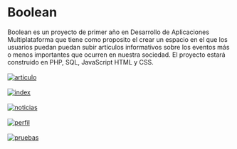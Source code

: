 # Boolean 
Boolean es un proyecto de primer año en Desarrollo de Aplicaciones Multiplataforma que tiene como proposito el crear un espacio en el que los usuarios puedan puedan subir artículos informativos sobre los eventos más o menos importantes que ocurren en nuestra sociedad. El proyecto estará construido en PHP, SQL, JavaScript HTML y CSS.
<br><br>
<a href="https://postimg.cc/RWZGKnLV" target="_blank"><img src="https://i.postimg.cc/RWZGKnLV/articulo.jpg" alt="articulo"/></a><br/><br/>
<a href="https://postimg.cc/BLHC454N" target="_blank"><img src="https://i.postimg.cc/BLHC454N/index.jpg" alt="index"/></a><br/><br/>
<a href="https://postimg.cc/7CpNFt8f" target="_blank"><img src="https://i.postimg.cc/7CpNFt8f/noticias.jpg" alt="noticias"/></a><br/><br/>
<a href="https://postimg.cc/NKCD4fd8" target="_blank"><img src="https://i.postimg.cc/NKCD4fd8/perfil.jpg" alt="perfil"/></a><br/><br/>
<a href="https://postimg.cc/FffZn56M" target="_blank"><img src="https://i.postimg.cc/FffZn56M/pruebas.jpg" alt="pruebas"/></a><br/><br/>
